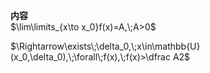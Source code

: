 **内容**  
$\lim\limits_{x\to x_0}f(x)=A,\;A>0$  
  
$\Rightarrow\exists\;\delta_0,\;x\in\mathbb{U}(x_0,\delta_0),\;\forall\;f(x),\;f(x)>\dfrac A2$  
